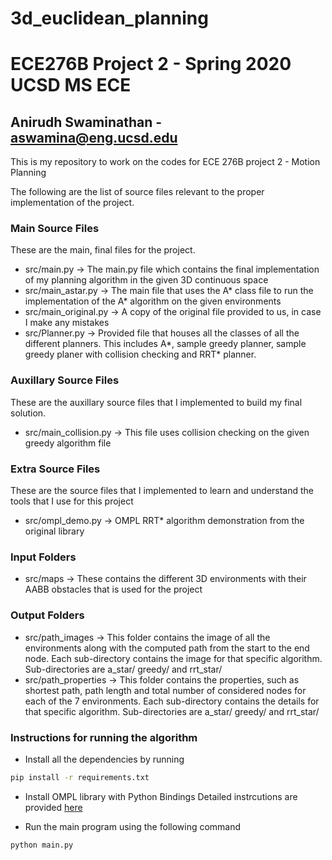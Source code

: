 # 3d_euclidean_planning
# ECE276B Project 2 - Spring 2020 UCSD MS ECE
## Anirudh Swaminathan - aswamina@eng.ucsd.edu
This is my repository to work on the codes for ECE 276B project 2 - Motion Planning

The following are the list of source files relevant to the proper implementation of the project.

### Main Source Files

These are the main, final files for the project.

- src/main.py           -> The main.py file which contains the final implementation of my planning algorithm in the given 3D continuous space
- src/main_astar.py     -> The main file that uses the A\* class file to run the implementation of the A\* algorithm on the given environments
- src/main_original.py  -> A copy of the original file provided to us, in case I make any mistakes
- src/Planner.py        -> Provided file that houses all the classes of all the different planners. This includes A\*, sample greedy planner, sample greedy planer with collision checking and RRT\* planner.

### Auxillary Source Files

These are the auxillary source files that I implemented to build my final solution.

- src/main_collision.py   -> This file uses collision checking on the given greedy algorithm file

### Extra Source Files

These are the source files that I implemented to learn and understand the tools that I use for this project

 - src/ompl_demo.py  -> OMPL RRT\* algorithm demonstration from the original library

### Input Folders
 - src/maps -> These contains the different 3D environments with their AABB obstacles that is used for the project

### Output Folders
 - src/path_images     -> This folder contains the image of all the environments along with the computed path from the start to the end node. Each sub-directory contains the image for that specific algorithm. Sub-directories are a_star/ greedy/ and rrt_star/
 - src/path_properties -> This folder contains the properties, such as shortest path, path length and total number of considered nodes for each of the 7 environments. Each sub-directory contains the details for that specific algorithm. Sub-directories are a_star/ greedy/ and rrt_star/

### Instructions for running the algorithm
 - Install all the dependencies by running
 ```bash
 pip install -r requirements.txt
 ```
 - Install OMPL library with Python Bindings
   Detailed instrcutions are provided [here](https://ompl.kavrakilab.org/installation.html)

 - Run the main program using the following command
 ```bash
 python main.py
 ```
